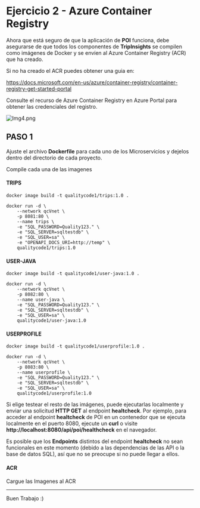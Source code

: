 # Ejercicio 2 - Azure Container Registry

Ahora que está seguro de que la aplicación de **POI** funciona, debe asegurarse de que todos los componentes de **TripInsights** se compilen como imágenes de Docker y se envíen al Azure Container Registry (ACR) que ha creado.

Si no ha creado el ACR puedes obtener una guia en:

https://docs.microsoft.com/en-us/azure/container-registry/container-registry-get-started-portal

Consulte el recurso de Azure Container Registry en Azure Portal para obtener las credenciales del registro.

![Img4.png](/.attachments/Img4-f294a7d1-98dd-442a-a177-d30aa3b3a7af.png)

## PASO 1

Ajuste el archivo **Dockerfile** para cada uno de los Microservicios y dejelos dentro del directorio de cada proyecto.

Compile cada una de las imagenes

#### TRIPS

`docker image build -t qualitycode1/trips:1.0 .`

```
docker run -d \
    --network qcVnet \
    -p 8081:80 \
    --name trips \
    -e "SQL_PASSWORD=Quality123." \
    -e "SQL_SERVER=sqltestdb" \
    -e "SQL_USER=sa" \
    -e "OPENAPI_DOCS_URI=http://temp" \
    qualitycode1/trips:1.0
```

#### USER-JAVA

`docker image build -t qualitycode1/user-java:1.0 .`

```
docker run -d \
    --network qcVnet \
    -p 8082:80 \
    --name user-java \
    -e "SQL_PASSWORD=Quality123." \
    -e "SQL_SERVER=sqltestdb" \
    -e "SQL_USER=sa" \
    qualitycode1/user-java:1.0
```

#### USERPROFILE

`docker image build -t qualitycode1/userprofile:1.0 .`

```
docker run -d \
    --network qcVnet \
    -p 8083:80 \
    --name userprofile \
    -e "SQL_PASSWORD=Quality123." \
    -e "SQL_SERVER=sqltestdb" \
    -e "SQL_USER=sa" \
    qualitycode1/userprofile:1.0
```

Si elige testear el resto de las imágenes, puede ejecutarlas localmente y enviar una solicitud **HTTP GET** al endpoint **healtcheck**. Por ejemplo, para acceder al endpoint **healtcheck** de POI en un contenedor que se ejecuta localmente en el puerto 8080, ejecute un **curl** o visite **http://localhost:8080/api/poi/healthcheck** en el navegador.

Es posible que los **Endpoints** distintos del endpoint **healtcheck** no sean funcionales en este momento (debido a las dependencias de las API o la base de datos SQL), así que no se preocupe si no puede llegar a ellos.

#### ACR

Cargue las Imagenes al ACR

___

Buen Trabajo :)
